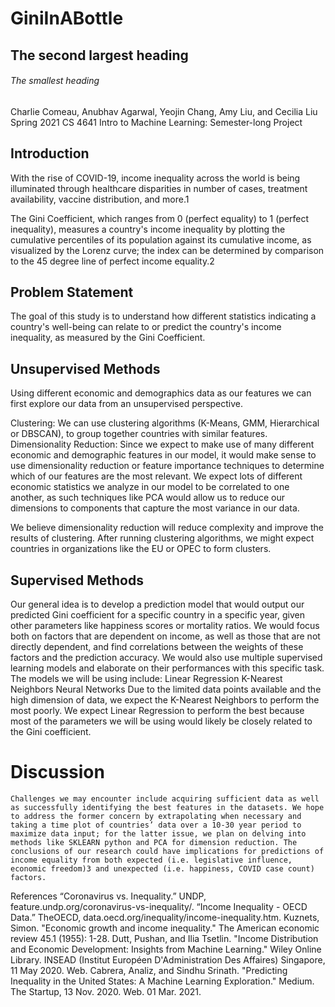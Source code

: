 # GiniInABottle
## The second largest heading
###### The smallest heading

Charlie Comeau, Anubhav Agarwal, Yeojin Chang, Amy Liu, and Cecilia Liu
Spring 2021 CS 4641 Intro to Machine Learning: Semester-long Project

## Introduction

With the rise of COVID-19, income inequality across the world is being illuminated through healthcare disparities in number of cases, treatment availability, vaccine distribution, and more.1 

The Gini Coefficient, which ranges from 0 (perfect equality) to 1 (perfect inequality), measures a country's income inequality by plotting the cumulative percentiles of its population against its cumulative income, as visualized by the Lorenz curve; the index can be determined by comparison to the 45 degree line of perfect income equality.2 

##  Problem Statement
The goal of this study is to understand how different statistics indicating a country's well-being can relate to or predict the country's income inequality, as measured by the Gini Coefficient. 


## Unsupervised Methods 

Using different economic and demographics data as our features we can first explore our data from an unsupervised perspective. 

Clustering: We can use clustering algorithms (K-Means, GMM, Hierarchical or DBSCAN), to group together countries with similar features. 
Dimensionality Reduction: Since we expect to make use of many different economic and demographic features in our model, it would make sense to use dimensionality reduction or feature importance techniques to determine which of our features are the most relevant. We expect lots of different economic statistics we analyze in our model to be correlated to one another, as such techniques like PCA would allow us to reduce our dimensions to components that capture the most variance in our data. 

We believe dimensionality reduction will reduce complexity and improve the results of clustering. After running clustering algorithms, we might expect countries in organizations like the EU or OPEC to form clusters. 



## Supervised Methods 
Our general idea is to develop a prediction model that would output our predicted Gini coefficient for a specific country in a specific year, given other parameters like happiness scores or mortality ratios. We would focus both on factors that are dependent on income, as well as those that are not directly dependent, and find correlations between the weights of these factors and the prediction accuracy. We would also use multiple supervised learning models and elaborate on their performances with this specific task. The models we will be using include: 
Linear Regression
K-Nearest Neighbors
Neural Networks
Due to the limited data points available and the high dimension of data, we expect the K-Nearest Neighbors to perform the most poorly. We expect Linear Regression to perform the best because most of the parameters we will be using would likely be closely related to the Gini coefficient.


# Discussion
	Challenges we may encounter include acquiring sufficient data as well as successfully identifying the best features in the datasets. We hope to address the former concern by extrapolating when necessary and taking a time plot of countries’ data over a 10-30 year period to maximize data input; for the latter issue, we plan on delving into methods like SKLEARN python and PCA for dimension reduction. The conclusions of our research could have implications for predictions of income equality from both expected (i.e. legislative influence, economic freedom)3 and unexpected (i.e. happiness, COVID case count) factors.







References
“Coronavirus vs. Inequality.” UNDP, feature.undp.org/coronavirus-vs-inequality/.
“Income Inequality - OECD Data.” TheOECD, data.oecd.org/inequality/income-inequality.htm. 
Kuznets, Simon. "Economic growth and income inequality." The American economic review 45.1 (1955): 1-28.
Dutt, Pushan, and Ilia Tsetlin. "Income Distribution and Economic Development: Insights from Machine Learning." Wiley Online Library. INSEAD (Institut Européen D'Administration Des Affaires) Singapore, 11 May 2020. Web.
Cabrera, Analiz, and Sindhu Srinath. "Predicting Inequality in the United States: A Machine Learning Exploration." Medium. The Startup, 13 Nov. 2020. Web. 01 Mar. 2021.


